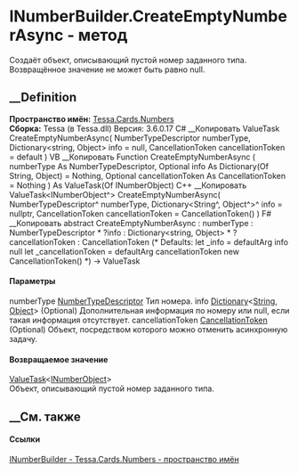 # INumberBuilder.CreateEmptyNumberAsync - метод
Создаёт объект, описывающий пустой номер заданного типа. Возвращённое значение
не может быть равно null.
## __Definition
 **Пространство имён:** [Tessa.Cards.Numbers](N_Tessa_Cards_Numbers.htm)  
 **Сборка:** Tessa (в Tessa.dll) Версия: 3.6.0.17
C# __Копировать
     ValueTask<INumberObject> CreateEmptyNumberAsync(
    	NumberTypeDescriptor numberType,
    	Dictionary<string, Object> info = null,
    	CancellationToken cancellationToken = default
    )
VB __Копировать
     Function CreateEmptyNumberAsync ( 
    	numberType As NumberTypeDescriptor,
    	Optional info As Dictionary(Of String, Object) = Nothing,
    	Optional cancellationToken As CancellationToken = Nothing
    ) As ValueTask(Of INumberObject)
C++ __Копировать
     ValueTask<INumberObject^> CreateEmptyNumberAsync(
    	NumberTypeDescriptor^ numberType, 
    	Dictionary<String^, Object^>^ info = nullptr, 
    	CancellationToken cancellationToken = CancellationToken()
    )
F# __Копировать
     abstract CreateEmptyNumberAsync : 
            numberType : NumberTypeDescriptor * 
            ?info : Dictionary<string, Object> * 
            ?cancellationToken : CancellationToken 
    (* Defaults:
            let _info = defaultArg info null
            let _cancellationToken = defaultArg cancellationToken new CancellationToken()
    *)
    -> ValueTask<INumberObject> 
#### Параметры
numberType
[NumberTypeDescriptor](T_Tessa_Cards_Numbers_NumberTypeDescriptor.htm)
    Тип номера.
info
[Dictionary](https://learn.microsoft.com/dotnet/api/system.collections.generic.dictionary-2)<[String](https://learn.microsoft.com/dotnet/api/system.string),
[Object](https://learn.microsoft.com/dotnet/api/system.object)> (Optional)
     Дополнительная информация по номеру или null, если такая информация отсутствует. 
cancellationToken
[CancellationToken](https://learn.microsoft.com/dotnet/api/system.threading.cancellationtoken)
(Optional)
    Объект, посредством которого можно отменить асинхронную задачу.
#### Возвращаемое значение
[ValueTask](https://learn.microsoft.com/dotnet/api/system.threading.tasks.valuetask-1)<[INumberObject](T_Tessa_Cards_Numbers_INumberObject.htm)>  
Объект, описывающий пустой номер заданного типа.
##  __См. также
#### Ссылки
[INumberBuilder - ](T_Tessa_Cards_Numbers_INumberBuilder.htm)
[Tessa.Cards.Numbers - пространство имён](N_Tessa_Cards_Numbers.htm)
